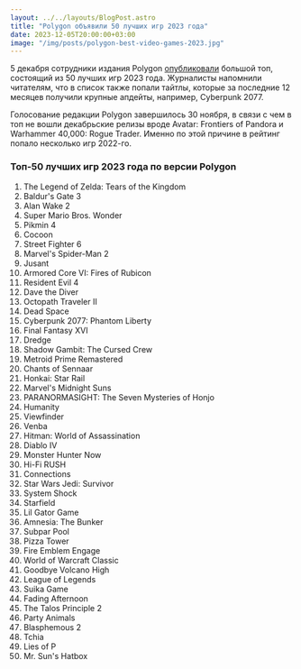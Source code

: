 ```yaml
---
layout: ../../layouts/BlogPost.astro
title: "Polygon объявили 50 лучших игр 2023 года"
date: 2023-12-05T20:00:00+03:00
image: "/img/posts/polygon-best-video-games-2023.jpg"
---
```


5 декабря сотрудники издания Polygon [опубликовали](https://www.polygon.com/23648669/best-video-games-2023) большой топ, состоящий из 50 лучших игр 2023 года. Журналисты напомнили читателям, что в список также попали тайтлы, которые за последние 12 месяцев получили крупные апдейты, например, Cyberpunk 2077.

Голосование редакции Polygon завершилось 30 ноября, в связи с чем в топ не вошли декабрьские релизы вроде Avatar: Frontiers of Pandora и Warhammer 40,000: Rogue Trader. Именно по этой причине в рейтинг попало несколько игр 2022-го.

### Топ-50 лучших игр 2023 года по версии Polygon

1.  The Legend of Zelda: Tears of the Kingdom
2.  Baldur's Gate 3
3.  Alan Wake 2
4.  Super Mario Bros. Wonder
5.  Pikmin 4
6.  Cocoon
7.  Street Fighter 6
8.  Marvel's Spider-Man 2
9.  Jusant
10.  Armored Core VI: Fires of Rubicon
11.  Resident Evil 4
12.  Dave the Diver
13.  Octopath Traveler II
14.  Dead Space
15.  Cyberpunk 2077: Phantom Liberty
16.  Final Fantasy XVI
17.  Dredge
18.  Shadow Gambit: The Cursed Crew
19.  Metroid Prime Remastered
20.  Chants of Sennaar
21.  Honkai: Star Rail
22.  Marvel's Midnight Suns
23.  PARANORMASIGHT: The Seven Mysteries of Honjo  
24.  Humanity
25.  Viewfinder
26.  Venba
27.  Hitman: World of Assassination  
28.  Diablo IV
29.  Monster Hunter Now
30.  Hi-Fi RUSH
31.  Connections
32.  Star Wars Jedi: Survivor
33.  System Shock
34.  Starfield
35.  Lil Gator Game
36.  Amnesia: The Bunker
37.  Subpar Pool
38.  Pizza Tower
39.  Fire Emblem Engage
40.  World of Warcraft Classic
41.  Goodbye Volcano High
42.  League of Legends
43.  Suika Game
44.  Fading Afternoon
45.  The Talos Principle 2
46.  Party Animals
47.  Blasphemous 2
48.  Tchia
49.  Lies of P
50.  Mr. Sun's Hatbox